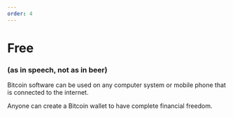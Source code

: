 ```yaml
---
order: 4
---
```


# Free

### (as in speech, not as in beer)

Bitcoin software can be used on any computer system or mobile phone that is connected to the internet.

Anyone can create a Bitcoin wallet to have complete financial freedom.